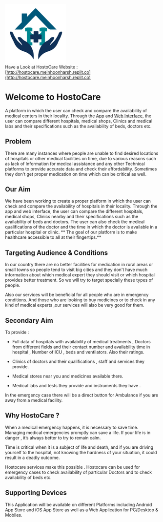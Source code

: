 <img src="https://github.com/meinhoonharsh/HostoCare/blob/main/static/images/logo.png" width="200"><br>
Have a Look at HostoCare Website : [http://hostocare.meinhoonharsh.replit.co](http://hostocare.meinhoonharsh.replit.co)
# Welcome to HostoCare

A platform in which the user can check and compare the availability of medical centers in their locality. Through the [App](http://github.com/semikolan/HostoCare-App) and [Web Interface](http://github.com/semikolan/HostoCare), the user can compare different hospitals, medical shops, Clinics and medical labs and their specifications such as the availability of beds, doctors etc.


## Problem
There are many instances where people are unable to find desired locations of hospitals or other medical facilities on time, due to various reasons such as lack of Information for medical assistance and any other Technical platforms to provide accurate data and check their affordability. Sometimes they don't get proper medication on time which can be critical as well.

## Our Aim

We have been working to create a proper platform in which the user can check and compare the availability of hospitals in their locality. Through the app and web interface, the user can compare the different hospitals, medical shops, Clinics nearby and their specifications such as the availability of beds and doctors. The user can also check the medical qualifications of the doctor and the time in which the doctor is available in a particular hospital or clinic.
**
The goal of our platform is to make healthcare accessible to all at their fingertips.**

## Targeting Audience & Conditions

In our country there are no better facilities for medication in rural areas or small towns so people tend to visit big cities and they don't have much information about which medical expert they should visit or which hospital provides better treatment. So we will try to target specially these types of people.

Also our services will be beneficial for all people who are in emergency conditions. And those who are looking to buy medicines or to check in any kind of medical experts ,our services will also be very good for them.

## Secondary Aim

To provide :

-   Full data of hospitals with availability of medical treatments , Doctors from different fields and their contact number and availability time in hospital , Number of ICU , beds and ventilators. Also their ratings.
    
-   Clinics of doctors and their qualifications , staff and services they provide.
    
-   Medical stores near you and medicines available there.
    
-   Medical labs and tests they provide and instruments they have .
    

In the emergency case there will be a direct button for Ambulance if you are away from a medical facility.

## Why HostoCare ?
When a medical emergency happens, it is necessary to save time. Managing medical emergencies promptly can save a life. If your life is in danger , it’s always better to try to remain calm.

Time is critical when it is a subject of life and death, and if you are driving yourself to the hospital, not knowing the hardness of your situation, it could result in a deadly outcome.

Hostocare services make this possible . Hostocare can be used for emergency cases to check availability of particular Doctors and to check availability of beds etc.

## Supporting Devices

This Application will be available on different Platforms including Android App Store and iOS App Store as well as a Web Application for PC/Desktop & Mobiles.
